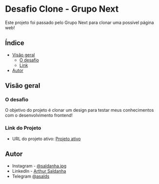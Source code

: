 # Desafio Clone - Grupo Next

Este projeto foi passado pelo Grupo Next para clonar uma possível página web!

## Índice

- [Visão geral](#visão-geral)
  - [O desafio](#o-desafio)
  - [Link](#link-do-projeto)
- [Autor](#autor)

## Visão geral

### O desafio

O objetivo do projeto é clonar um design para testar meus conhecimentos com o desenvolvimento frontend!

### Link do Projeto

- URL do projeto ativo: [Projeto ativo](https://arthursaldanha.github.io/Weather-Search/)

## Autor

- Instagram - [@saldanha.jpg](https://www.instagram.com/saldanha.jpg/)
- LinkedIn - [Arthur Saldanha](https://www.linkedin.com/in/arthursaldanha/)
- Telegram [@asalds](https://t.me/asalds)
